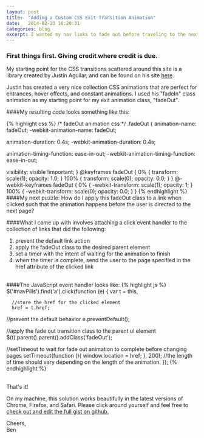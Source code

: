 ```yaml
---
layout: post
title:  "Adding a Custom CSS Exit Transition Animation"
date:   2014-02-23 16:20:31
categories: blog
excerpt: I wanted my nav links to fade out before traveling to the next page, here is how I did it.
---
```


### First things first. Giving credit where credit is due.

My starting point for the CSS transitions scattered around this site is a library created by Justin Aguilar, and can be found on his site [here][ja].

Justin has created a very nice collection CSS animations that are perfect for entrances, hover effects, and constant animations. I used his "fadeIn" class animation as my starting point for my exit animation class, "fadeOut".

####My resulting code looks something like this:

{% highlight css %}
/* fadeOut animation css */
.fadeOut {
  animation-name: fadeOut;
  -webkit-animation-name: fadeOut; 

  animation-duration: 0.4s; 
  -webkit-animation-duration: 0.4s;

  animation-timing-function: ease-in-out; 
  -webkit-animation-timing-function: ease-in-out;   

  visibility: visible !important; 
}
@keyframes fadeOut {
  0% {
    transform: scale(1);
    opacity: 1.0;
  }
  100% {
    transform: scale(0);
    opacity: 0.0; 
  }
}
@-webkit-keyframes fadeOut {
  0% {
    -webkit-transform: scale(1);
    opacity: 1; 
  }
  100% {
    -webkit-transform: scale(0);
    opacity: 0.0;
  }
}
{% endhighlight %}
<br>
####My next puzzle: 
How do I apply this fadeOut class to a link when clicked such that the animation happens before the user is directed to the next page?

####What I came up with involves attaching a click event handler to the collection of links that did the following:

1. prevent the default link action
2. apply the fadeOut class to the desired parent element
3. set a timer with the intent of waiting for the animation to finish
4. when the timer is complete, send the user to the page specified in the href attribute of the clicked link

<br>
####The JavaScript event handler looks like:
{% highlight js %}
$('#navPills').find('a').click(function (e) {
  var t    = this,
  
      //store the href for the clicked element
      href = t.href;
      
  //prevent the default behavior
  e.preventDefault();
  
  //apply the fade out transition class to the parent ul element
  $(t).parent().parent().addClass('fadeOut');
 
  //setTimeout to wait for fade out animation to complete before changing pages
  setTimeout(function (){
    window.location = href;
  }, 200); //the length of time should vary depending on the length of the animation.
});
{% endhighlight %}

<br>
That's it! 

On my machine, this solution works beautifully in the latest versions of Chrome, Firefox, and Safari. Please click around yourself and feel free to [check out and edit the full gist on github.][gist] 

Cheers,<br>
Ben


[ja]: http://www.justinaguilar.com/animations/
[gist]:https://gist.github.com/benwells/9177293